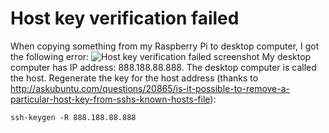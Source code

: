 # Host key verification failed

When copying something from my Raspberry Pi to desktop computer, I got
the following error:
![Host key verification failed
screenshot](ClHostKeyVerificationFailed.png)
My desktop computer has IP address: 888.188.88.888. The desktop computer
is called the host. Regenerate the key for the host address (thanks to
<http://askubuntu.com/questions/20865/is-it-possible-to-remove-a-particular-host-key-from-sshs-known-hosts-file>):

```
ssh-keygen -R 888.188.88.888
```
